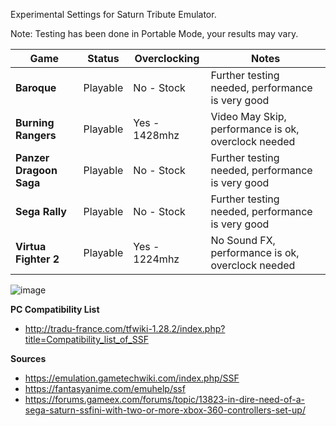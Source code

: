 Experimental Settings for Saturn Tribute Emulator.

Note: Testing has been done in Portable Mode, your results may vary.

| Game | Status | Overclocking | Notes |
| --- | --- | --- | --- |
| **Baroque** | Playable | No - Stock | Further testing needed, performance is very good |
| **Burning Rangers** | Playable | Yes - 1428mhz | Video May Skip, performance is ok, overclock needed |
| **Panzer Dragoon Saga** | Playable | No - Stock | Further testing needed, performance is very good |
| **Sega Rally** | Playable | No - Stock | Further testing needed, performance is very good |
| **Virtua Fighter 2** | Playable | Yes - 1224mhz | No Sound FX, performance is ok, overclock needed |

![image](https://user-images.githubusercontent.com/2754819/137221201-849009fc-6fdf-479d-89fc-45dd62dc272f.png)

**PC Compatibility List**
* http://tradu-france.com/tfwiki-1.28.2/index.php?title=Compatibility_list_of_SSF


**Sources**
* https://emulation.gametechwiki.com/index.php/SSF
* https://fantasyanime.com/emuhelp/ssf
* https://forums.gameex.com/forums/topic/13823-in-dire-need-of-a-sega-saturn-ssfini-with-two-or-more-xbox-360-controllers-set-up/

